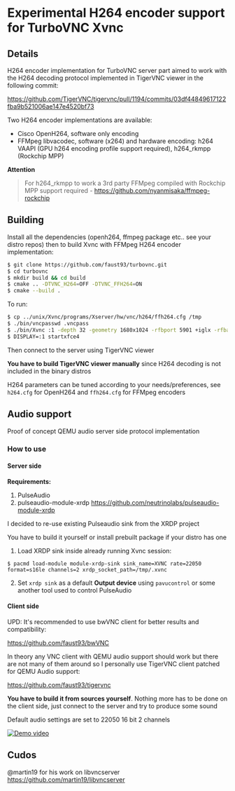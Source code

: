 # Experimental H264 encoder support for TurboVNC Xvnc


## Details

H264 encoder implementation for TurboVNC server part aimed to work with the H264 decoding protocol implemented in TigerVNC viewer in the following commit:

https://github.com/TigerVNC/tigervnc/pull/1194/commits/03df44849617122fba9b521006ae147e4520bf73

Two H264 encoder implementations are available:

- Cisco OpenH264, software only encoding
- FFMpeg libvacodec, software (x264) and hardware encoding: h264 VAAPI (GPU h264 encoding profile support required), h264_rkmpp (Rockchip MPP)

**Attention**

> For h264_rkmpp to work a 3rd party FFMpeg compiled with Rockchip MPP support required - https://github.com/nyanmisaka/ffmpeg-rockchip

## Building

Install all the dependencies (openh264, ffmpeg package etc.. see your distro repos) then to build Xvnc with FFMpeg H264 encoder implementation:

```sh
$ git clone https://github.com/faust93/turbovnc.git
$ cd turbovnc
$ mkdir build && cd build
$ cmake .. -DTVNC_H264=OFF -DTVNC_FFH264=ON
$ cmake --build .

```

To run:

```sh
$ cp ../unix/Xvnc/programs/Xserver/hw/vnc/h264/ffh264.cfg /tmp
$ ./bin/vncpasswd .vncpass
$ ./bin/Xvnc :1 -depth 32 -geometry 1680x1024 -rfbport 5901 +iglx -rfbauth .vncpass -deferupdate 1 -h264conf /tmp/ffh264.cfg &
$ DISPLAY=:1 startxfce4
```

Then connect to the server using TigerVNC viewer

**You have to build TigerVNC viewer manually** since H264 decoding is not included in the binary distros

H264 parameters can be tuned according to your needs/preferences, see `h264.cfg` for OpenH264 and `ffh264.cfg` for FFMpeg encoders

## Audio support

Proof of concept QEMU audio server side protocol implementation

### How to use

#### Server side

**Requirements:**

1. PulseAudio
2. pulseaudio-module-xrdp https://github.com/neutrinolabs/pulseaudio-module-xrdp

I decided to re-use existing Pulseaudio sink from the XRDP project

You have to build it yourself or install prebuilt package if your distro has one

1. Load XRDP sink inside already running Xvnc session:

`$ pacmd load-module module-xrdp-sink sink_name=XVNC rate=22050 format=s16le channels=2 xrdp_socket_path=/tmp/.xvnc`

2. Set `xrdp sink` as a default **Output device** using `pavucontrol` or some another tool used to control PulseAudio

#### Client side

UPD: It's recommended to use bwVNC client for better results and compatibility:

https://github.com/faust93/bwVNC

In theory any VNC client with QEMU audio support should work but there are not many of them around so I personally use TigerVNC client patched for QEMU Audio support:

https://github.com/faust93/tigervnc

**You have to build it from sources yourself**. Nothing more has to be done on the client side, just connect to the server and try to produce some sound

Default audio settings are set to 22050 16 bit 2 channels

[![Demo video](https://img.youtube.com/vi/4m_iZnIf9EE/default.jpg)](https://youtu.be/4m_iZnIf9EE)

## Cudos

@martin19 for his work on libvncserver
https://github.com/martin19/libvncserver

